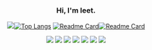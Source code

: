 <div align="center" text-align="center">

### Hi, I'm leet.


![](https://github-readme-stats.vercel.app/api?username=leet-hakker&count_private=true&show_icons=true&theme=tokyonight)[![Top Langs](https://github-readme-stats.vercel.app/api/top-langs/?username=leet-hakker&theme=tokyonight&hide=html&langs_count=3)](https://github.com/anuraghazra/github-readme-stats)
[![Readme Card](https://github-readme-stats.vercel.app/api/pin/?username=leet-hakker&repo=JokeAPI-Python&theme=tokyonight)](https://github.com/anuraghazra/github-readme-stats)[![Readme Card](https://github-readme-stats.vercel.app/api/pin/?username=leet-hakker&repo=CLI-Matchups&theme=tokyonight)](https://github.com/anuraghazra/github-readme-stats)

![](https://img.shields.io/badge/OS-Linux-informational?style=flat&logo=Linux&logoColor=white&color=6B9EF3) ![](https://img.shields.io/badge/Code-Python-informational?style=flat&logo=Python&logoColor=white&color=6B9EF3) ![](https://img.shields.io/badge/Editor-NeoVim-informational?style=flat&logo=NeoVim&logoColor=white&color=6B9EF3) ![](https://img.shields.io/badge/Tools-SQLite-informational?style=flat&logo=SQLite&logoColor=white&color=6B9EF3) ![](https://img.shields.io/badge/Tools-Flask-informational?style=flat&logo=Flask&logoColor=white&color=6B9EF3) ![](https://img.shields.io/badge/Tools-Blender-informational?style=flat&logo=Blender&logoColor=white&color=6B9EF3) ![](https://img.shields.io/badge/Shell-Bash-informational?style=flat&logo=GNU-Bash&logoColor=white&color=6B9EF3)


</div>
